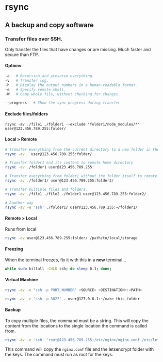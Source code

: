 # rsync
## A backup and copy software

### Transfer files over SSH.

Only transfer the files that have changes or are missing. Much faster and secure than FTP.

#### Options

```bash
-a   # Recursion and preserve everything.
-v   # Transfer log.
-h   # Display the output numbers in a human-readable format.
-e   # Specify remote shell.
-W   # Copy whole file, without checking for changes.

--progress   # Show the sync progress during transfer
```

#### Exclude files/folders

```
rsync -av ./file1 ./folder1 --exclude 'folder1/node_modules/*' user@123.456.789.255:folder/
```

#### Local > Remote

```bash
# Transfer everything from the current directory to a new folder in the remote home directory.
rsync -av . user@123.456.789.255:folder/

# Transfer folder1 and its content to remote home directory
rsync -av ./folder1 user@123.456.789.255:

# Transfer everything from folder1 without the folder itself to remote folder2 in remote home directory.
rsync -av ./folder1/ user@123.456.789.255:folder2/

# Transfer multiple files and folders.
rsync -av ./file1 ./file2 ./folder1 user@123.456.789.255:folder2/

# Another way
rsync -av -e 'ssh' ./folder1/ user@123.456.789.255:~/folder1/
```

#### Remote > Local

Runs from local

```bash
rsync -av user@123.456.789.255:folder/ /path/to/local/storage
```

#### Freezing

When the terminal freezes, fix it with this in a **new** terminal...

```bash
while sudo killall -CHLD ssh; do sleep 0.1; done;
```

#### Virtual Machine

```bash
rsync -av -e "ssh -p PORT_NUMBER" <SOURCE> <DESTINATION>:<PATH>

rsync -av -e 'ssh -p 3022' . user@127.0.0.1:~/make-this_folder
```

#### Backup

To copy multiple files, the command must be a string. This will copy the content from the locations to the single location the command is called from.

```bash
rsync -av -e 'ssh' 'root@123.456.789.255:/etc/nginx/nginx.conf /etc/letsencrypt/keys' .
```

This command will copy the `nginx.conf` file and the letsencrypt folder with the keys. The command must run as root for the keys.
